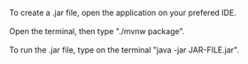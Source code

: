 To create a .jar file, open the application on your prefered IDE.
<br>
<br>
Open the terminal, then type "./mvnw package".
<br>
<br>
To run the .jar file, type on the terminal "java -jar JAR-FILE.jar".
